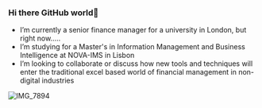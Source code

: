 ### Hi there GitHub world👋
-  I’m currently a senior finance manager for a university in London, but right now.....
- I’m studying for a Master's in Information Management and Business Intelligence at NOVA-IMS in Lisbon
-  I’m looking to collaborate or discuss how new tools and techniques will enter the traditional excel based world of financial management in non-digital industries

![IMG_7894](https://github.com/AndyG-NovaIMS/AndyG-NovaIMS/assets/147511818/1f7eed48-ba52-4f31-a5dd-fab57af5897e)
